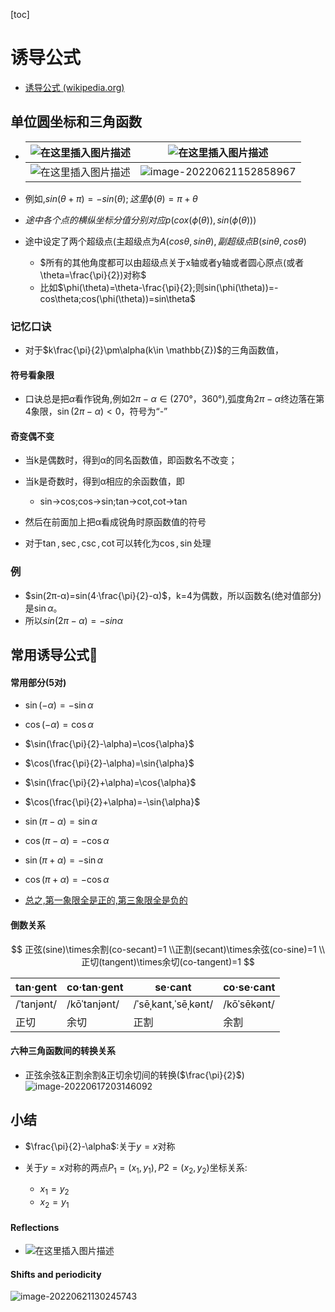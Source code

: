 [toc]

# 诱导公式

- [诱导公式  (wikipedia.org)](https://zh.wikipedia.org/wiki/诱导公式)

##  单位圆坐标和三角函数

- | ![在这里插入图片描述](https://img-blog.csdnimg.cn/888ebf4f0a3944578db97cdebf3a52df.jpeg) | ![在这里插入图片描述](https://img-blog.csdnimg.cn/8b0764db1187490f9edfd26f9954c294.png) |
  | ------------------------------------------------------------ | ------------------------------------------------------------ |
  | ![在这里插入图片描述](https://img-blog.csdnimg.cn/688dca26cbfa433f9c5d8b5c85492c5f.png) | ![image-20220621152858967](https://img-blog.csdnimg.cn/img_convert/7537432a58a9a7646ba7751694340023.png) |

- 例如,$sin(\theta+\pi)=- sin(\theta);这里\phi(\theta)=\pi+\theta$
- $途中各个点的横纵坐标分值分别对应p(cox(\phi(\theta)),sin(\phi(\theta)))$
- 途中设定了两个超级点(主超级点为$A(cos\theta,sin\theta),副超级点B(sin\theta,cos\theta)$
  - $所有的其他角度都可以由超级点关于x轴或者y轴或者圆心原点(或者\theta=\frac{\pi}{2})对称$
  - 比如$\phi(\theta)=\theta-\frac{\pi}{2};则sin(\phi(\theta))=-cos\theta;cos(\phi(\theta))=sin\theta$

###  记忆口诀

* 对于$k\frac{\pi}{2}\pm\alpha(k\in \mathbb{Z})$的三角函数值，

#### 符号看象限

- 口诀总是把$\alpha$看作锐角,例如$2π-α∈(270°，360°)$,弧度角$2\pi-\alpha$终边落在第4象限，$\sin(2π-α)<0$，符号为“-”

####  奇变偶不变

- 当k是偶数时，得到α的同名函数值，即函数名不改变；
- 当k是奇数时，得到α相应的余函数值，即
  - sin→cos;cos→sin;tan→cot,cot→tan

- 然后在前面加上把α看成锐角时原函数值的符号

- 对于$\tan,\sec,\csc,\cot$可以转化为$\cos,\sin$处理

### 例

- $sin(2π-α)=sin(4·\frac{\pi}{2}-α)$，k=4为偶数，所以函数名(绝对值部分)是$\sin\alpha$。
- 所以$sin(2π-α)=-sinα$

## 常用诱导公式🎈

#### 常用部分(5对)

- $\sin(-\alpha)=-\sin{\alpha}$
- $\cos(-\alpha)=\cos{\alpha}$
- $\sin(\frac{\pi}{2}-\alpha)=\cos{\alpha}$
- $\cos(\frac{\pi}{2}-\alpha)=\sin{\alpha}$
- $\sin(\frac{\pi}{2}+\alpha)=\cos{\alpha}$
- $\cos(\frac{\pi}{2}+\alpha)=-\sin{\alpha}$
- $\sin{(\pi-\alpha)}=\sin{\alpha}$
- $\cos{(\pi-\alpha)}=-\cos{\alpha}$
- $\sin(\pi+\alpha)=-\sin{\alpha}$
- $\cos{(\pi+\alpha)}=-\cos{\alpha}$

- <u>总之,第一象限全是正的,第三象限全是负的</u>



####  倒数关系

$$
 正弦(sine)\times余割(co-secant)=1
 \\正割(secant)\times余弦(co-sine)=1
\\ 正切(tangent)\times余切(co-tangent)=1
$$

| tan·gent   | co·tan·gent  | se·cant             | co·se·cant  |
| ---------- | ------------ | ------------------- | ----------- |
| /ˈtanjənt/ | /kōˈtanjənt/ | /ˈsēˌkant,ˈsēˌkənt/ | /kōˈsēkənt/ |
| 正切       | 余切         | 正割                | 余割        |

####  六种三角函数间的转换关系

- 正弦余弦&正割余割&正切余切间的转换($\frac{\pi}{2}$)
  ![image-20220617203146092](https://img-blog.csdnimg.cn/img_convert/9813733cc3f82528be4040626596e500.png)

## 小结

- $\frac{\pi}{2}-\alpha$:关于$y=x$对称

- 关于$y=x$对称的两点$P_1=(x_1,y_1),P2=(x_2,y_2)$坐标关系:
  - $x_1=y_2$
  - $x_2=y_1$


#### Reflections

- ![在这里插入图片描述](https://img-blog.csdnimg.cn/63574d9c2ce2453bbfb2a446d75f698b.png)

#### Shifts and periodicity

![image-20220621130245743](https://img-blog.csdnimg.cn/img_convert/e02874ea1e8d4853964d924aecbf337b.png)
